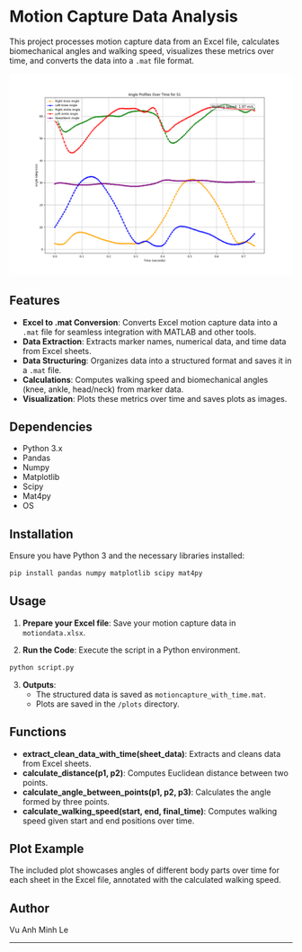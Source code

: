 # Motion Capture Data Analysis

This project processes motion capture data from an Excel file, calculates biomechanical angles and walking speed, visualizes these metrics over time, and converts the data into a `.mat` file format.

![Angle Profiles Over Time](S1_output.png)

## Features

- **Excel to .mat Conversion**: Converts Excel motion capture data into a `.mat` file for seamless integration with MATLAB and other tools.
- **Data Extraction**: Extracts marker names, numerical data, and time data from Excel sheets.
- **Data Structuring**: Organizes data into a structured format and saves it in a `.mat` file.
- **Calculations**: Computes walking speed and biomechanical angles (knee, ankle, head/neck) from marker data.
- **Visualization**: Plots these metrics over time and saves plots as images.

## Dependencies

- Python 3.x
- Pandas
- Numpy
- Matplotlib
- Scipy
- Mat4py
- OS

## Installation

Ensure you have Python 3 and the necessary libraries installed:

```bash
pip install pandas numpy matplotlib scipy mat4py
```

## Usage

1. **Prepare your Excel file**: Save your motion capture data in `motiondata.xlsx`.

2. **Run the Code**: Execute the script in a Python environment.

```bash
python script.py
```

3. **Outputs**:
   - The structured data is saved as `motioncapture_with_time.mat`.
   - Plots are saved in the `/plots` directory.

## Functions

- **extract_clean_data_with_time(sheet_data)**: Extracts and cleans data from Excel sheets.
- **calculate_distance(p1, p2)**: Computes Euclidean distance between two points.
- **calculate_angle_between_points(p1, p2, p3)**: Calculates the angle formed by three points.
- **calculate_walking_speed(start, end, final_time)**: Computes walking speed given start and end positions over time.

## Plot Example

The included plot showcases angles of different body parts over time for each sheet in the Excel file, annotated with the calculated walking speed.

## Author

Vu Anh Minh Le

---

